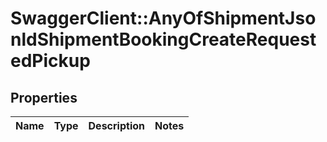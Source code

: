 # SwaggerClient::AnyOfShipmentJsonldShipmentBookingCreateRequestedPickup

## Properties
Name | Type | Description | Notes
------------ | ------------- | ------------- | -------------


